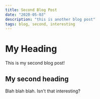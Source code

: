 ```yaml
---
title: Second Blog Post
date: "2020-05-03"
description: "this is another blog post"
tags: blog, second, interesting
---
```


# My Heading

This is my second blog post!

## My second heading

Blah blah blah.  Isn't that interesting?
